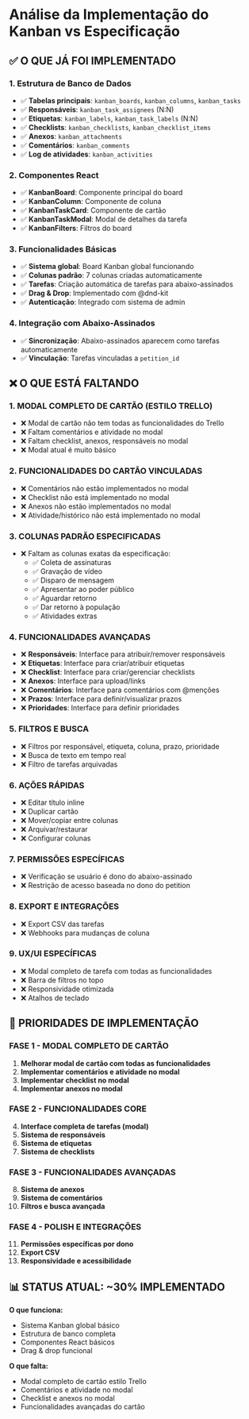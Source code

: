 # Análise da Implementação do Kanban vs Especificação

## ✅ O QUE JÁ FOI IMPLEMENTADO

### 1. Estrutura de Banco de Dados
- ✅ **Tabelas principais**: `kanban_boards`, `kanban_columns`, `kanban_tasks`
- ✅ **Responsáveis**: `kanban_task_assignees` (N:N)
- ✅ **Etiquetas**: `kanban_labels`, `kanban_task_labels` (N:N)
- ✅ **Checklists**: `kanban_checklists`, `kanban_checklist_items`
- ✅ **Anexos**: `kanban_attachments`
- ✅ **Comentários**: `kanban_comments`
- ✅ **Log de atividades**: `kanban_activities`

### 2. Componentes React
- ✅ **KanbanBoard**: Componente principal do board
- ✅ **KanbanColumn**: Componente de coluna
- ✅ **KanbanTaskCard**: Componente de cartão
- ✅ **KanbanTaskModal**: Modal de detalhes da tarefa
- ✅ **KanbanFilters**: Filtros do board

### 3. Funcionalidades Básicas
- ✅ **Sistema global**: Board Kanban global funcionando
- ✅ **Colunas padrão**: 7 colunas criadas automaticamente
- ✅ **Tarefas**: Criação automática de tarefas para abaixo-assinados
- ✅ **Drag & Drop**: Implementado com @dnd-kit
- ✅ **Autenticação**: Integrado com sistema de admin

### 4. Integração com Abaixo-Assinados
- ✅ **Sincronização**: Abaixo-assinados aparecem como tarefas automaticamente
- ✅ **Vinculação**: Tarefas vinculadas a `petition_id`

## ❌ O QUE ESTÁ FALTANDO

### 1. **MODAL COMPLETO DE CARTÃO (ESTILO TRELLO)**
- ❌ Modal de cartão não tem todas as funcionalidades do Trello
- ❌ Faltam comentários e atividade no modal
- ❌ Faltam checklist, anexos, responsáveis no modal
- ❌ Modal atual é muito básico

### 2. **FUNCIONALIDADES DO CARTÃO VINCULADAS**
- ❌ Comentários não estão implementados no modal
- ❌ Checklist não está implementado no modal
- ❌ Anexos não estão implementados no modal
- ❌ Atividade/histórico não está implementado no modal

### 3. **COLUNAS PADRÃO ESPECIFICADAS**
- ❌ Faltam as colunas exatas da especificação:
  - ✅ Coleta de assinaturas
  - ✅ Gravação de vídeo  
  - ✅ Disparo de mensagem
  - ✅ Apresentar ao poder público
  - ✅ Aguardar retorno
  - ✅ Dar retorno à população
  - ✅ Atividades extras

### 4. **FUNCIONALIDADES AVANÇADAS**
- ❌ **Responsáveis**: Interface para atribuir/remover responsáveis
- ❌ **Etiquetas**: Interface para criar/atribuir etiquetas
- ❌ **Checklist**: Interface para criar/gerenciar checklists
- ❌ **Anexos**: Interface para upload/links
- ❌ **Comentários**: Interface para comentários com @menções
- ❌ **Prazos**: Interface para definir/visualizar prazos
- ❌ **Prioridades**: Interface para definir prioridades

### 5. **FILTROS E BUSCA**
- ❌ Filtros por responsável, etiqueta, coluna, prazo, prioridade
- ❌ Busca de texto em tempo real
- ❌ Filtro de tarefas arquivadas

### 6. **AÇÕES RÁPIDAS**
- ❌ Editar título inline
- ❌ Duplicar cartão
- ❌ Mover/copiar entre colunas
- ❌ Arquivar/restaurar
- ❌ Configurar colunas

### 7. **PERMISSÕES ESPECÍFICAS**
- ❌ Verificação se usuário é dono do abaixo-assinado
- ❌ Restrição de acesso baseada no dono do petition

### 8. **EXPORT E INTEGRAÇÕES**
- ❌ Export CSV das tarefas
- ❌ Webhooks para mudanças de coluna

### 9. **UX/UI ESPECÍFICAS**
- ❌ Modal completo de tarefa com todas as funcionalidades
- ❌ Barra de filtros no topo
- ❌ Responsividade otimizada
- ❌ Atalhos de teclado

## 🎯 PRIORIDADES DE IMPLEMENTAÇÃO

### FASE 1 - MODAL COMPLETO DE CARTÃO
1. **Melhorar modal de cartão com todas as funcionalidades**
2. **Implementar comentários e atividade no modal**
3. **Implementar checklist no modal**
4. **Implementar anexos no modal**

### FASE 2 - FUNCIONALIDADES CORE
4. **Interface completa de tarefas (modal)**
5. **Sistema de responsáveis**
6. **Sistema de etiquetas**
7. **Sistema de checklists**

### FASE 3 - FUNCIONALIDADES AVANÇADAS
8. **Sistema de anexos**
9. **Sistema de comentários**
10. **Filtros e busca avançada**

### FASE 4 - POLISH E INTEGRAÇÕES
11. **Permissões específicas por dono**
12. **Export CSV**
13. **Responsividade e acessibilidade**

## 📊 STATUS ATUAL: ~30% IMPLEMENTADO

**O que funciona:**
- Sistema Kanban global básico
- Estrutura de banco completa
- Componentes React básicos
- Drag & drop funcional

**O que falta:**
- Modal completo de cartão estilo Trello
- Comentários e atividade no modal
- Checklist e anexos no modal
- Funcionalidades avançadas do cartão
